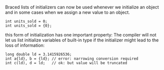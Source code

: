 Braced lists of initializers can now be used whenever we initialize an object and in some cases when we assign a new value to an object.

```
int units_sold = 0;
int units_sold = {0};
```

this form of initialization has one important property: The compiler will not let us list initialize variables of built-in type if the initializer might lead to the loss of information:

```
long double ld = 3.1415926536;  
int a{ld}, b = {ld}; // error: narrowing conversion required  
int c(ld), d = ld;   // ok: but value will be truncated
```

